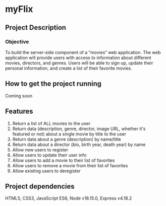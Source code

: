 # myFlix

## Project Description
### Objective
To build the server-side component of a “movies” web application. The web
application will provide users with access to information about different
movies, directors, and genres. Users will be able to sign up, update their
personal information, and create a list of their favorite movies.


## How to get the project running
Coming soon

## Features
1. Return a list of ALL movies to the user
2. Return data (description, genre, director, image URL, whether it's featured or not) about a single movie by title to the user
3. Return data about a genre (description) by name/title
4. Return data about a director (bio, birth year, death year) by name
5. Allow new users to register
6. Allow users to update their user info
7. Allow users to add a movie to their list of favorites
8. Allow users to remove a movie from their list of favorites
9. Allow existing users to deregister

## Project dependencies 
HTML5, CSS3, JavaScript ES6, Node v18.15.0, Express v4.18.2